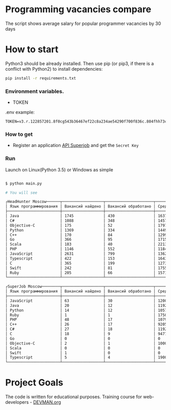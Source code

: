 # Programming vacancies compare

The script shows average salary for popular programmer vacancies by 30 days

# How to start

Python3 should be already installed. Then use pip (or pip3, if there is a conflict with Python2) to install dependencies:

```bash
pip install -r requirements.txt
```

### Environment variables.

- TOKEN


.env example:

```
TOKEN=v3.r.122857201.8f0cg543b36467ef22c8a234ae54290f700f836c.804fhh73cce5e8hgyr7n5c2397cgtracf570b7f2
```
### How to get

* Register an application [API Superjob](https://api.superjob.ru/) and get the `Secret Key`


### Run

Launch on Linux(Python 3.5) or Windows as simple

```bash

$ python main.py

# You will see

┌HeadHunter Moscow──────┬──────────────────┬─────────────────────┬──────────────────┐
│ Язык программирования │ Вакансий найдено │ Вакансий обработано │ Средняя зарплата │
├───────────────────────┼──────────────────┼─────────────────────┼──────────────────┤
│ Java                  │ 1745             │ 430                 │ 163728           │
│ C#                    │ 1088             │ 348                 │ 145706           │
│ Objective-C           │ 175              │ 52                  │ 179730           │
│ Python                │ 1369             │ 334                 │ 144901           │
│ C++                   │ 170              │ 84                  │ 129965           │
│ Go                    │ 366              │ 95                  │ 171563           │
│ Scala                 │ 183              │ 40                  │ 221327           │
│ PHP                   │ 1146             │ 552                 │ 118483           │
│ JavaScript            │ 2631             │ 799                 │ 136277           │
│ Typescript            │ 422              │ 153                 │ 164365           │
│ C                     │ 365              │ 199                 │ 127320           │
│ Swift                 │ 242              │ 81                  │ 175555           │
│ Ruby                  │ 205              │ 66                  │ 157121           │
└───────────────────────┴──────────────────┴─────────────────────┴──────────────────┘

┌SuperJob Moscow────────┬──────────────────┬─────────────────────┬──────────────────┐
│ Язык программирования │ Вакансий найдено │ Вакансий обработано │ Средняя зарплата │
├───────────────────────┼──────────────────┼─────────────────────┼──────────────────┤
│ JavaScript            │ 63               │ 30                  │ 120066           │
│ Java                  │ 20               │ 12                  │ 119220           │
│ Python                │ 14               │ 12                  │ 105778           │
│ Ruby                  │ 1                │ 1                   │ 175000           │
│ PHP                   │ 48               │ 17                  │ 107908           │
│ C++                   │ 26               │ 17                  │ 92056            │
│ C#                    │ 27               │ 18                  │ 119286           │
│ C                     │ 18               │ 9                   │ 94774            │
│ Go                    │ 0                │ 0                   │ 0                │
│ Objective-C           │ 2                │ 1                   │ 100000           │
│ Scala                 │ 0                │ 0                   │ 0                │
│ Swift                 │ 1                │ 0                   │ 0                │
│ Typescript            │ 5                │ 4                   │ 190000           │
└───────────────────────┴──────────────────┴─────────────────────┴──────────────────┘

```

# Project Goals

The code is written for educational purposes. Training course for web-developers - [DEVMAN.org](https://devman.org)